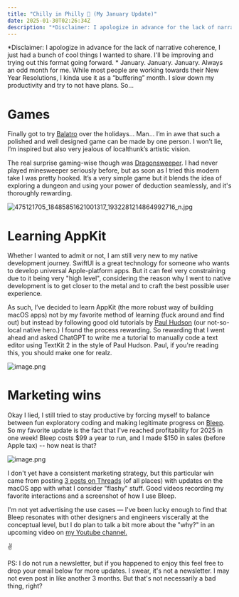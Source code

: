 ```yaml
---
title: "Chilly in Philly 🥶 (My January Update)"
date: 2025-01-30T02:26:34Z
description: "*Disclaimer: I apologize in advance for the lack of narrative coherence, I just had a bunch of cool things I wanted to share. I'll be improving and tr..."
---
```


*Disclaimer: I apologize in advance for the lack of narrative coherence, I just had a bunch of cool things I wanted to share. I'll be improving and trying out this format going forward.
*
January. January. January. Always an odd month for me. While most people are working towards their New Year Resolutions, I kinda use it as a “buffering” month. I slow down my productivity and try to not have plans. So…

# Games
Finally got to try [Balatro](https://www.playbalatro.com) over the holidays… Man… I’m in awe that such a polished and well designed game can be made by one person. I won’t lie, I’m inspired but also very jealous of localthunk’s artistic vision.

The real surprise gaming-wise though was [Dragonsweeper](https://danielben.itch.io/dragonsweeper). I had never played minesweeper seriously before, but as soon as I tried this modern take I was pretty hooked. It’s a very simple game but it blends the idea of exploring a dungeon and using your power of deduction seamlessly, and it's thoroughly rewarding.

![475121705_18485851621001317_1932281214864992716_n.jpg](/blog-images/41674-1.jpg)

# Learning AppKit
Whether I wanted to admit or not, I am still very new to my native development journey. SwiftUI is a great technology for someone who wants to develop universal Apple-platform apps. But it can feel very constraining due to it being very "high level", considering the reason why I went to native development is to get closer to the metal and to craft the best possible user experience.

As such, I’ve decided to learn AppKit (the more robust way of building macOS apps) not by my favorite method of learning (fuck around and find out) but instead by following good old tutorials by [Paul Hudson](https://www.hackingwithswift.com) (our not-so-local native hero.) I found the process rewarding. So rewarding that I went ahead and asked ChatGPT to write me a tutorial to manually code a text editor using TextKit 2 in the style of Paul Hudson. Paul, if you're reading this, you should make one for realz.

![image.png](/blog-images/41674-2.png)

# Marketing wins
Okay I lied, I still tried to stay productive by forcing myself to balance between fun exploratory coding and making legitimate progress on [Bleep](https://bleep.is). So my favorite update is the fact that I've reached profitability for 2025 in one week! Bleep costs $99 a year to run, and I made $150 in sales (before Apple tax) -- how neat is that?

![image.png](/blog-images/41674-3.png)

I don't yet have a consistent marketing strategy, but this particular win came from posting [3 posts on Threads](https://www.threads.net/@rnmp) (of all places) with updates on the macOS app with what I consider "flashy" stuff. Good videos recording my favorite interactions and a screenshot of how I use Bleep.

I'm not yet advertising the use cases — I've been lucky enough to find that Bleep resonates with other designers and engineers viscerally at the conceptual level, but I do plan to talk a bit more about the "why?" in an upcoming video on [my Youtube channel.](https://www.youtube.com/@rolobuilds)

✌️

PS: I do not run a newsletter, but if you happened to enjoy this feel free to drop your email below for more updates. I swear, it's not a newsletter. I may not even post in like another 3 months. But that's not necessarily a bad thing, right?
